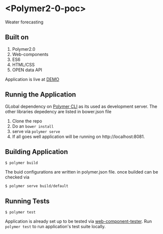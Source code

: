 # \<Polymer2-0-poc\>

Weater forecasting

## Built on 
1. Polymer2.0
2. Web-components
3. ES6
4. HTML/CSS
5. OPEN data API


Application is live at [DEMO](http://www.vinodlouis.com/demos/weather-forecast)
## Runnig the Application

GLobal dependency on [Polymer CLI](https://www.npmjs.com/package/polymer-cli) as its used as development server. The other libraries depedency are listed in bower.json file

1. Clone the repo
2. Do an `bower install`
3. serve via `polymer serve`
4. If all goes well application will be running on http://localhost:8081.


## Building  Application

```
$ polymer build
```

The buid configurations are written in polymer.json file. once builded can be checked via 
```
$ polymer serve build/default
```

## Running Tests

```
$ polymer test
```

Application is already set up to be tested via [web-component-tester](https://github.com/Polymer/web-component-tester). Run `polymer test` to run application's test suite locally.
